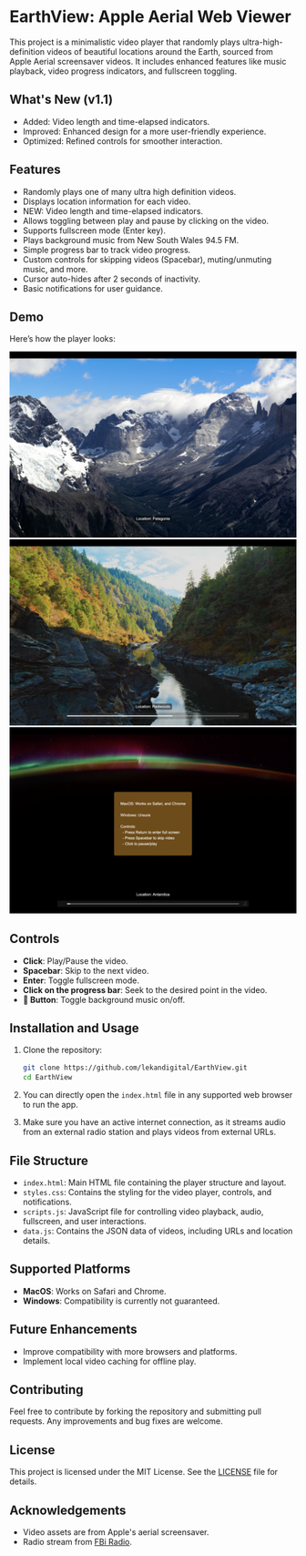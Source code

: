 # EarthView: Apple Aerial Web Viewer

This project is a minimalistic video player that randomly plays ultra-high-definition videos of beautiful locations around the Earth, sourced from Apple Aerial screensaver videos. It includes enhanced features like music playback, video progress indicators, and fullscreen toggling.

## What's New (v1.1)
- Added: Video length and time-elapsed indicators.
- Improved: Enhanced design for a more user-friendly experience.
- Optimized: Refined controls for smoother interaction.

## Features

- Randomly plays one of many ultra high definition videos.
- Displays location information for each video.
- NEW: Video length and time-elapsed indicators.
- Allows toggling between play and pause by clicking on the video.
- Supports fullscreen mode (Enter key).
- Plays background music from New South Wales 94.5 FM.
- Simple progress bar to track video progress.
- Custom controls for skipping videos (Spacebar), muting/unmuting music, and more.
- Cursor auto-hides after 2 seconds of inactivity.
- Basic notifications for user guidance.

## Demo

Here’s how the player looks:

![Demo Image](demo-screenshot-1.png)
![Demo Image](demo-screenshot-2.png)
![Demo Image](demo-screenshot-3.png)

## Controls

- **Click**: Play/Pause the video.
- **Spacebar**: Skip to the next video.
- **Enter**: Toggle fullscreen mode.
- **Click on the progress bar**: Seek to the desired point in the video.
- **🎵 Button**: Toggle background music on/off.

## Installation and Usage

1. Clone the repository:
    ```bash
    git clone https://github.com/lekandigital/EarthView.git
    cd EarthView
    ```

2. You can directly open the `index.html` file in any supported web browser to run the app. 

3. Make sure you have an active internet connection, as it streams audio from an external radio station and plays videos from external URLs.

## File Structure

- `index.html`: Main HTML file containing the player structure and layout.
- `styles.css`: Contains the styling for the video player, controls, and notifications.
- `scripts.js`: JavaScript file for controlling video playback, audio, fullscreen, and user interactions.
- `data.js`: Contains the JSON data of videos, including URLs and location details.

## Supported Platforms

- **MacOS**: Works on Safari and Chrome.
- **Windows**: Compatibility is currently not guaranteed.

## Future Enhancements

- Improve compatibility with more browsers and platforms.
- Implement local video caching for offline play.

## Contributing

Feel free to contribute by forking the repository and submitting pull requests. Any improvements and bug fixes are welcome.

## License

This project is licensed under the MIT License. See the [LICENSE](./LICENSE) file for details.

## Acknowledgements

- Video assets are from Apple's aerial screensaver.
- Radio stream from [FBi Radio](https://fbiradio.com/).